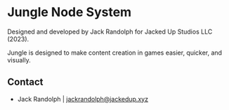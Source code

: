 # Jungle Node System
Designed and developed by Jack Randolph for Jacked Up Studios LLC (2023).

Jungle is designed to make content creation in games easier, quicker, and visually.

## Contact
- Jack Randolph | jackrandolph@jackedup.xyz